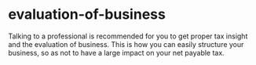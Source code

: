 # evaluation-of-business
Talking to a professional is recommended for you to get proper tax insight and the evaluation of business. This is how you can easily structure your business, so as not to have a large impact on your net payable tax.
